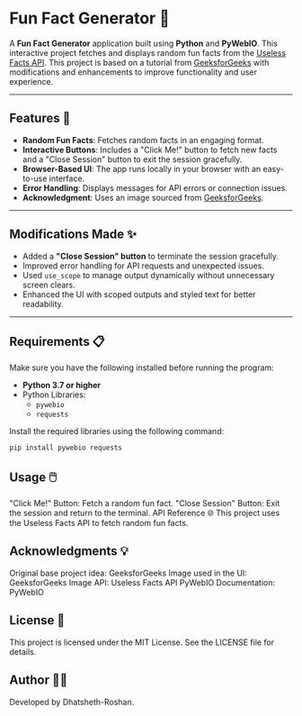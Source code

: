 # Fun Fact Generator 🤩

A **Fun Fact Generator** application built using **Python** and **PyWebIO**. This interactive project fetches and displays random fun facts from the [Useless Facts API](https://uselessfacts.jsph.pl/). This project is based on a tutorial from [GeeksforGeeks](https://www.geeksforgeeks.org/) with modifications and enhancements to improve functionality and user experience.

---

## Features 🚀
- **Random Fun Facts**: Fetches random facts in an engaging format.
- **Interactive Buttons**: Includes a "Click Me!" button to fetch new facts and a "Close Session" button to exit the session gracefully.
- **Browser-Based UI**: The app runs locally in your browser with an easy-to-use interface.
- **Error Handling**: Displays messages for API errors or connection issues.
- **Acknowledgment**: Uses an image sourced from [GeeksforGeeks](https://www.geeksforgeeks.org/).

---

## Modifications Made ✨
- Added a **"Close Session" button** to terminate the session gracefully.
- Improved error handling for API requests and unexpected issues.
- Used `use_scope` to manage output dynamically without unnecessary screen clears.
- Enhanced the UI with scoped outputs and styled text for better readability.

---

## Requirements 📋
Make sure you have the following installed before running the program:
- **Python 3.7 or higher**
- Python Libraries:
  - `pywebio`
  - `requests`

Install the required libraries using the following command:
```bash
pip install pywebio requests
```
## Usage 🖱️
"Click Me!" Button: Fetch a random fun fact.
"Close Session" Button: Exit the session and return to the terminal.
API Reference 🌐
This project uses the Useless Facts API to fetch random fun facts.

## Acknowledgments 💡
Original base project idea: GeeksforGeeks
Image used in the UI: GeeksforGeeks Image
API: Useless Facts API
PyWebIO Documentation: PyWebIO

## License 📜
This project is licensed under the MIT License. See the LICENSE file for details.

## Author 👨‍💻
Developed by Dhatsheth-Roshan.

